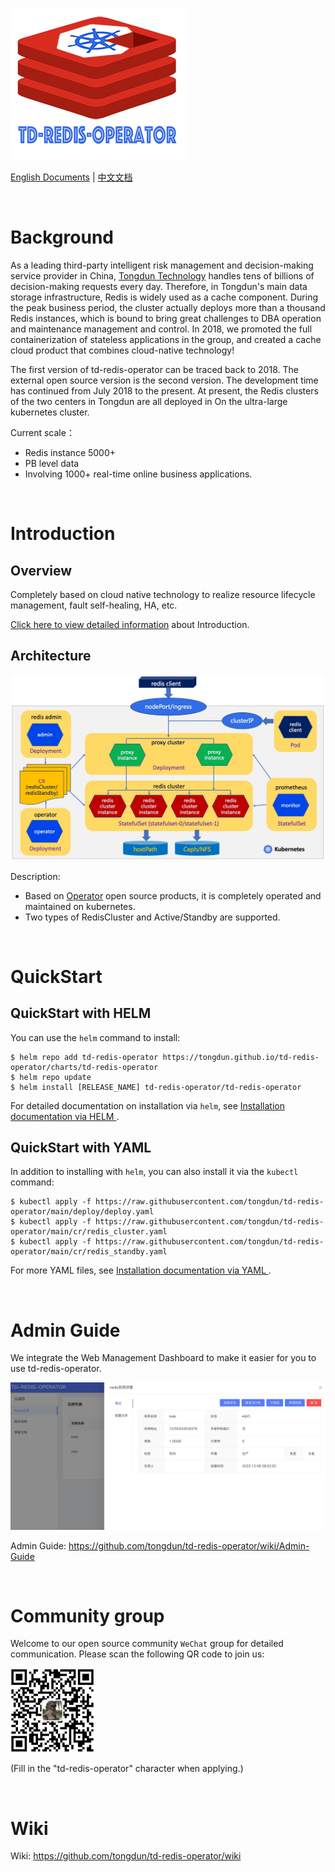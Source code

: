 
![td-redis-operator](docs/imgs/td-redis-operator-logo.jpg)


<a href="README.md">English Documents</a>  |  <a href="README-zh.md">中文文档</a>

<br>

# Background

As a leading third-party intelligent risk management and decision-making service provider in China, <a href="https://www.tongdun.net">Tongdun Technology</a> handles tens of billions of decision-making requests every day. Therefore, in Tongdun's main data storage infrastructure, Redis is widely used as a cache component. During the peak business period, the cluster actually deploys more than a thousand Redis instances, which is bound to bring great challenges to DBA operation and maintenance management and control. In 2018, we promoted the full containerization of stateless applications in the group, and created a cache cloud product that combines cloud-native technology! <br>

The first version of td-redis-operator can be traced back to 2018. The external open source version is the second version. The development time has continued from July 2018 to the present. At present, the Redis clusters of the two centers in Tongdun are all deployed in On the ultra-large kubernetes cluster.<br>

Current scale：
* Redis instance 5000+
* PB level data
* Involving 1000+ real-time online business applications.

<br>

# Introduction

## Overview

Completely based on cloud native technology to realize resource lifecycle management, fault self-healing, HA, etc.

<a href="https://github.com/tongdun/td-redis-operator/wiki/Introduction">Click here to view detailed information</a> about Introduction.


## Architecture

![td-redis-operator](docs/imgs/td-redis-operator-arch.jpg)

Description:
* Based on <a href="https://kubernetes.io/docs/concepts/extend-kubernetes/operator/">Operator</a> open source products, it is completely operated and maintained on kubernetes.
* Two types of RedisCluster and Active/Standby are supported.


<br>

# QuickStart

## QuickStart with HELM

You can use the `helm` command to install:

```
$ helm repo add td-redis-operator https://tongdun.github.io/td-redis-operator/charts/td-redis-operator
$ helm repo update
$ helm install [RELEASE_NAME] td-redis-operator/td-redis-operator      
```

For detailed documentation on installation via `helm`, see <a href="https://github.com/tongdun/td-redis-operator/wiki/Install-td-redis-operator-via-HELM"> Installation documentation via HELM </a>.

## QuickStart with YAML

In addition to installing with `helm`, you can also install it via the `kubectl` command:

```
$ kubectl apply -f https://raw.githubusercontent.com/tongdun/td-redis-operator/main/deploy/deploy.yaml
$ kubectl apply -f https://raw.githubusercontent.com/tongdun/td-redis-operator/main/cr/redis_cluster.yaml
$ kubectl apply -f https://raw.githubusercontent.com/tongdun/td-redis-operator/main/cr/redis_standby.yaml

```

For more YAML files, see <a href="https://github.com/tongdun/td-redis-operator/wiki/Install-td-redis-operator-via-YAML"> Installation documentation via YAML </a>.

<br>

# Admin Guide

We integrate the Web Management Dashboard to make it easier for you to use td-redis-operator.

![td-redis-operator-ui](docs/imgs/td-redis-operator-ui-operator.png)

Admin Guide: <a href="https://github.com/tongdun/td-redis-operator/wiki/Admin-Guide">https://github.com/tongdun/td-redis-operator/wiki/Admin-Guide</a>

<br>


# Community group

Welcome to our open source community `WeChat` group for detailed communication. Please scan the following QR code to join us:
    
![td-redis-operator](docs/imgs/wechatqrcode.jpg)   

(Fill in the "td-redis-operator" character when applying.)

<br>

# Wiki

Wiki: <a href="https://github.com/tongdun/td-redis-operator/wiki">https://github.com/tongdun/td-redis-operator/wiki</a>

<br>
<br>

